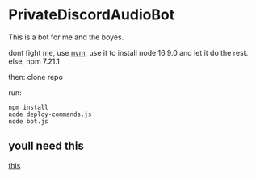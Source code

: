 # PrivateDiscordAudioBot

This is a bot for me and the boyes. 


dont fight me, use [nvm](https://github.com/nvm-sh/nvm#installing-and-updating), use it to install node 16.9.0 and let it do the rest. else, npm 7.21.1


then:
clone repo

run:

```
npm install
node deploy-commands.js
node bot.js
```

## youll need this

[this](https://discordjs.guide/#before-you-begin)
